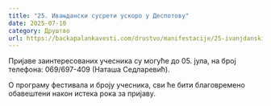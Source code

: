 ```yaml
---
title: "25. Ивањдански сусрети ускоро у Деспотову"
date: 2025-07-10
category: Друштво
url: https://backapalankavesti.com/drustvo/manifestacije/25-ivanjdanski-susreti-uskoro-u-despotovu/
---
```


Пријаве заинтересованих учесника су могуће до 05. јула, на број телефона:
069/697-409 (Наташа Седларевић).

О програму фестивала и броју учесника, сви ће бити благовремено обавештени након истека рока за пријаву.
